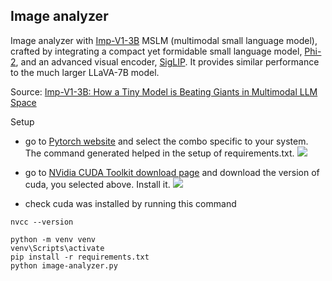 ## Image analyzer

Image analyzer with [Imp-V1-3B](https://huggingface.co/MILVLG/imp-v1-3b) MSLM (multimodal small language model), crafted by integrating a compact yet formidable small language model, [Phi-2](https://huggingface.co/microsoft/phi-2), and an advanced visual encoder, [SigLIP](https://huggingface.co/google/siglip-base-patch16-384).
It provides similar performance to the much larger LLaVA-7B model.

Source: [Imp-V1-3B: How a Tiny Model is Beating Giants in Multimodal LLM Space](https://www.youtube.com/watch?v=XPCIH1MkcCU)

Setup

- go to [Pytorch website](https://pytorch.org/) and select the combo specific to your system. The command generated helped in the setup of requirements.txt.
![](img/pytorch-install.png)

- go to [NVidia CUDA Toolkit download page](https://developer.nvidia.com/cuda-toolkit-archive) and download the version of cuda, you selected above. Install it.
![](img/cuda-install.png)

- check cuda was installed by running this command
```
nvcc --version
```

```
python -m venv venv
venv\Scripts\activate
pip install -r requirements.txt
python image-analyzer.py
```
